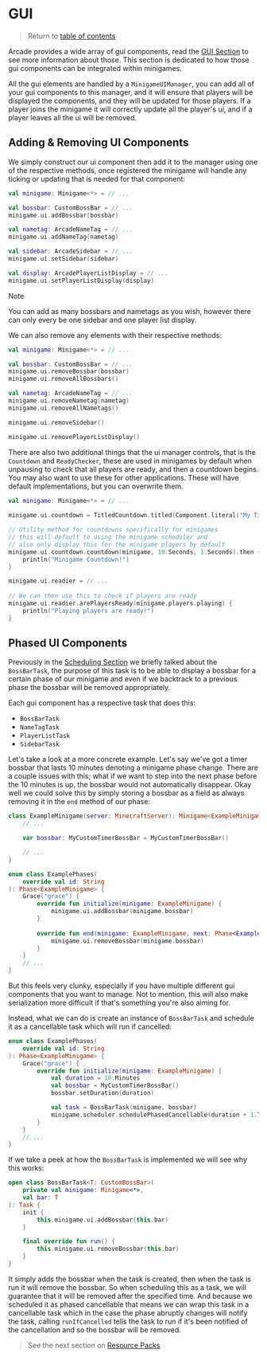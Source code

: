 # GUI

> Return to [table of contents](../minigames.md)

Arcade provides a wide array of gui components, read the [GUI Section](../gui.md) to see more information about those. This section is dedicated to how those gui components can be integrated within minigames.

All the gui elements are handled by a `MinigameUIManager`, you can add all of your gui components to this manager, and it will ensure that players will be displayed the components, and they will be updated for those players. If a player joins the minigame it will correctly update all the player's ui, and if a player leaves all the ui will be removed.

## Adding & Removing UI Components

We simply construct our ui component then add it to the manager using one of the respective methods, once registered the minigame will handle any ticking or updating that is needed for that component:
```kotlin
val minigame: Minigame<*> = // ...

val bossbar: CustomBossBar = // ...
minigame.ui.addBossbar(bossbar)

val nametag: ArcadeNameTag = // ...
minigame.ui.addNameTag(nametag)

val sidebar: ArcadeSidebar = // ...
minigame.ui.setSidebar(sidebar)

val display: ArcadePlayerListDisplay = // ...
minigame.ui.setPlayerListDisplay(display)
```

> [!NOTE]
> You can add as many bossbars and nametags as you wish, however there can only every be one sidebar and one player list display.

We can also remove any elements with their respective methods:
```kotlin
val minigame: Minigame<*> = // ...

val bossbar: CustomBossBar = // ...
minigame.ui.removeBossbar(bossbar)
minigame.ui.removeAllBossbars()

val nametag: ArcadeNameTag = // ...
minigame.ui.removeNametag(nametag)
minigame.ui.removeAllNametags()

minigame.ui.removeSidebar()

minigame.ui.removePlayerListDisplay()
```

There are also two additional things that the ui manager controls, that is the `Countdown` and `ReadyChecker`, these are used in minigames by default when unpausing to check that all players are ready, and then a countdown begins. You may also want to use these for other applications. These will have default implementations, but you can overwrite them.

```kotlin
val minigame: Minigame<*> = // ...
    
minigame.ui.countdown = TitledCountdown.titled(Component.literal("My Titled Countdown!"))

// Utility method for countdowns specifically for minigames
// this will default to using the minigame scheduler and
// also only display this for the minigame players by default
minigame.ui.countdown.countdown(minigame, 10.Seconds, 1.Seconds).then {
    println("Minigame Countdown!")
}

minigame.ui.readier = // ...
    
// We can then use this to check if players are ready
minigame.ui.readier.arePlayersReady(minigame.players.playing) {
    println("Playing players are ready!")
}
```

## Phased UI Components

Previously in the [Scheduling Section](scheduling.md) we briefly talked about the `BossBarTask`, the purpose of this task is to be able to display a bossbar for a certain phase of our minigame and even if we backtrack to a previous phase the bossbar will be removed appropriately.

Each gui component has a respective task that does this:
- `BossBarTask`
- `NameTagTask`
- `PlayerListTask`
- `SidebarTask`

Let's take a look at a more concrete example. Let's say we've got a timer bossbar that lasts 10 minutes denoting a minigame phase change. There are a couple issues with this; what if we want to step into the next phase before the 10 minutes is up, the bossbar would not automatically disappear. Okay well we could solve this by simply storing a bossbar as a field as always removing it in the `end` method of our phase:

```kotlin
class ExampleMinigame(server: MinecraftServer): Minigame<ExampleMinigame>(server) {
    // ...

    var bossbar: MyCustomTimerBossBar = MyCustomTimerBossBar()

    // ...
}

enum class ExamplePhases(
    override val id: String
): Phase<ExampleMinigame> {
    Grace("grace") {
        override fun initialize(minigame: ExampleMinigame) {
            minigame.ui.addBossbar(minigame.bossbar)
        }
        
        override fun end(minigame: ExampleMinigame, next: Phase<ExampleMinigame>) {
            minigame.ui.removeBossbar(minigame.bossbar)
        }
    }
    // ...
}
```

But this feels very clunky, especially if you have multiple different gui components that you want to manage. Not to mention, this will also make serialization more difficult if that's something you're also aiming for.

Instead, what we can do is create an instance of `BossBarTask` and schedule it as a cancellable task which will run if cancelled:
```kotlin
enum class ExamplePhases(
    override val id: String
): Phase<ExampleMinigame> {
    Grace("grace") {
        override fun initialize(minigame: ExampleMinigame) {
            val duration = 10.Minutes
            val bossbar = MyCustomTimerBossBar()
            bossbar.setDuration(duration)

            val task = BossBarTask(minigame, bossbar)
            minigame.scheduler.schedulePhasedCancellable(duration + 1.Ticks, task).runIfCancelled()
        }
    }
    // ...
}
```

If we take a peek at how the `BossBarTask` is implemented we will see why this works:
```kotlin
open class BossBarTask<T: CustomBossBar>(
    private val minigame: Minigame<*>,
    val bar: T
): Task {
    init {
        this.minigame.ui.addBossbar(this.bar)
    }

    final override fun run() {
        this.minigame.ui.removeBossbar(this.bar)
    }
}
```
It simply adds the bossbar when the task is created, then when the task is run it will remove the bossbar. So when scheduling this as a task, we will guarantee that it will be removed after the specified time. And because we scheduled it as phased cancellable that means we can wrap this task in a cancellable task which in the case the phase abruptly changes will notify the task, calling `runIfCancelled` tells the task to run if it's been notified of the cancellation and so the bossbar will be removed.

> See the next section on [Resource Packs](resource_packs.md)